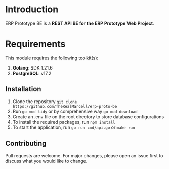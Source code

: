 # Introduction

ERP Prototype BE is a **REST API BE for the ERP Prototype Web Project**.

# Requirements

This module requires the following toolkit(s):

1. **Golang**: SDK 1.21.6
2. **PostgreSQL**: v17.2

## Installation

1. Clone the repository ```git clone https://github.com/TheRealMarcell/erp-proto-be```
2. Run `go mod tidy` or by comprehensive way ```go mod download```
3. Create an .env file on the root directory to store database configurations
4. To install the required packages, run ```npm install```
5. To start the application, run ```go run cmd/api.go``` or ```make run```

## Contributing
Pull requests are welcome. For major changes, please open an issue first to discuss what you would like to change.